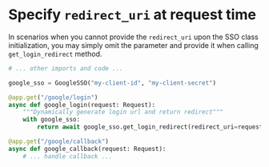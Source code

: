 # Specify `redirect_uri` at request time

In scenarios when you cannot provide the `redirect_uri` upon the SSO class initialization, you may simply omit
the parameter and provide it when calling `get_login_redirect` method.

```python
# ... other imports and code ...

google_sso = GoogleSSO("my-client-id", "my-client-secret")

@app.get("/google/login")
async def google_login(request: Request):
    """Dynamically generate login url and return redirect"""
    with google_sso:
        return await google_sso.get_login_redirect(redirect_uri=request.url_for("google_callback"))

@app.get("/google/callback")
async def google_callback(request: Request):
    # ... handle callback ...

```

